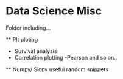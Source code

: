 # Data Science Misc
Folder including...

** Plt ploting <br />
- Survival analysis <br />
- Correlation plotting -Pearson and so on.. <br />

** Numpy/ Sicpy useful random snippets<br />

